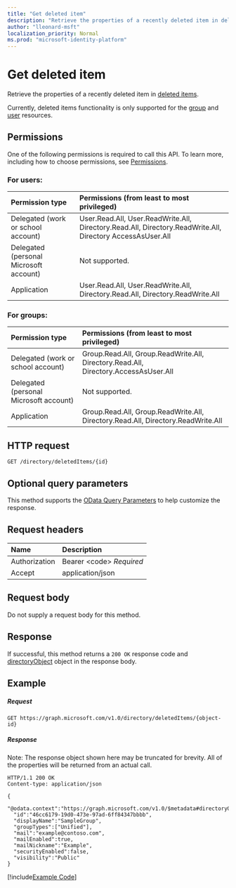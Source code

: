 ```yaml
---
title: "Get deleted item"
description: "Retrieve the properties of a recently deleted item in deleted items."
author: "lleonard-msft"
localization_priority: Normal
ms.prod: "microsoft-identity-platform"
---
```


# Get deleted item

Retrieve the properties of a recently deleted item in [deleted items](../resources/directory.md).

Currently, deleted items functionality is only supported for the [group](../resources/group.md) and [user](../resources/user.md) resources.

## Permissions
One of the following permissions is required to call this API. To learn more, including how to choose permissions, see [Permissions](/graph/permissions-reference).

### For users:

|Permission type      | Permissions (from least to most privileged)              |
|:--------------------|:---------------------------------------------------------|
|Delegated (work or school account) | User.Read.All, User.ReadWrite.All, Directory.Read.All, Directory.ReadWrite.All, Directory AccessAsUser.All |
|Delegated (personal Microsoft account) | Not supported. |
|Application | User.Read.All, User.ReadWrite.All, Directory.Read.All, Directory.ReadWrite.All |

### For groups:

|Permission type      | Permissions (from least to most privileged)              |
|:--------------------|:---------------------------------------------------------|
|Delegated (work or school account) | Group.Read.All, Group.ReadWrite.All, Directory.Read.All, Directory.AccessAsUser.All |
|Delegated (personal Microsoft account) | Not supported.    |
|Application | Group.Read.All, Group.ReadWrite.All, Directory.Read.All, Directory.ReadWrite.All |

## HTTP request
<!-- { "blockType": "ignored" } -->
```http
GET /directory/deletedItems/{id}
```

## Optional query parameters
This method supports the [OData Query Parameters](https://developer.microsoft.com/graph/docs/concepts/query_parameters) to help customize the response.

## Request headers
| Name      |Description|
|:----------|:----------|
| Authorization  | Bearer &lt;code&gt; *Required*|
| Accept  | application/json |

## Request body
Do not supply a request body for this method.

## Response

If successful, this method returns a `200 OK` response code and [directoryObject](../resources/directoryobject.md) object in the response body.
## Example
##### Request

<!-- {
  "blockType": "request",
  "name": "get_directory"
}-->
```http
GET https://graph.microsoft.com/v1.0/directory/deletedItems/{object-id}
```
##### Response
Note: The response object shown here may be truncated for brevity. All of the properties will be returned from an actual call.
<!-- {
  "blockType": "response",
  "truncated": true,
  "@odata.type": "microsoft.graph.directoryObject"
} -->
```http
HTTP/1.1 200 OK
Content-type: application/json

{
  "@odata.context":"https://graph.microsoft.com/v1.0/$metadata#directoryObjects/$entity",
  "id":"46cc6179-19d0-473e-97ad-6ff84347bbbb",
  "displayName":"SampleGroup",
  "groupTypes":["Unified"],
  "mail":"example@contoso.com",
  "mailEnabled":true,
  "mailNickname":"Example",
  "securityEnabled":false,
  "visibility":"Public"
}
```
[!include[Example Code]( ../includes/get_directory-snippets.md)]

<!-- uuid: 8fcb5dbc-d5aa-4681-8e31-b001d5168d79
2015-10-25 14:57:30 UTC -->
<!-- {
  "type": "#page.annotation",
  "description": "Get directory",
  "keywords": "",
  "section": "documentation",
  "tocPath": ""
}-->
